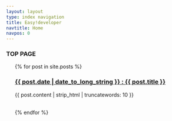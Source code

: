 ```yaml
---
layout: layout
type: index navigation
title: Easy!developer
navtitle: Home
navpos: 0
---
```

<h3>TOP PAGE</h3>
<ul>
{% for post in site.posts %}
    <a href="{{ post.url }}">
    <h3>
    {{ post.date | date_to_long_string }} : {{ post.title }}
    </h3>
    </a>
    {{ post.content | strip_html | truncatewords: 10 }}
    <br><br>

{% endfor %}
</ul>